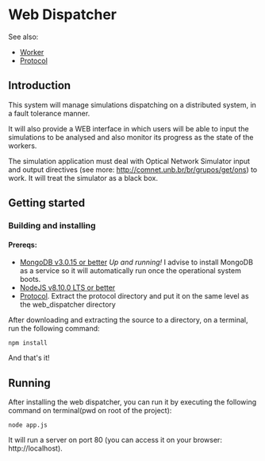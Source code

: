 # Web Dispatcher

See also: 

- [Worker](https://github.com/MatheusMS01/worker)
- [Protocol](https://github.com/MatheusMS01/protocol)

## Introduction
This system will manage simulations dispatching on a distributed system, in a fault tolerance manner.

It will also provide a WEB interface in which users will be able to input the simulations to be analysed and also monitor its progress as the state of the workers.

The simulation application must deal with Optical Network Simulator input and output directives (see more: http://comnet.unb.br/br/grupos/get/ons) to work. It will treat the simulator as a black box.

## Getting started

### Building and installing

#### Prereqs:
- [MongoDB v3.0.15 or better](https://www.mongodb.com/download-center?jmp=nav#community) *Up and running!* I advise to install MongoDB as a service so it will automatically run once the operational system boots.
- [NodeJS v8.10.0 LTS or better](https://nodejs.org/en/)
- [Protocol](https://github.com/MatheusMS01/protocol). Extract the protocol directory and put it on the same level as the web_dispatcher directory

After downloading and extracting the source to a directory, on a terminal, run the following command:

    npm install
    
And that's it!

## Running
After installing the web dispatcher, you can run it by executing the following command on terminal(pwd on root of the project):

    node app.js

It will run a server on port 80 (you can access it on your browser: http://localhost).
